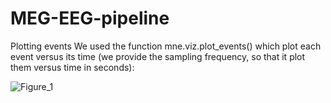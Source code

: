 # MEG-EEG-pipeline

Plotting events
We used the function mne.viz.plot_events() which plot each event versus its time (we provide the sampling frequency, so that it plot them versus time in seconds):

![Figure_1](https://github.com/hzaatiti-NYU/MEG-EEG-pipeline/assets/29655962/337bc883-14e4-450a-ae49-285681dc29cf)
